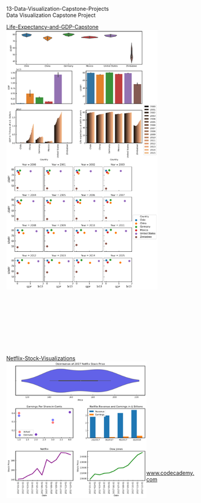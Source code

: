 

<p>13-Data-Visualization-Capstone-Projects</br>
Data Visualization Capstone Project</p>

<div>
<a href="Life-Expectancy-and-GDP-Capstone/global_data_capstone_project.ipynb">
Life-Expectancy-and-GDP-Capstone</br>
<img src="Life-Expectancy-and-GDP-Capstone/img/overview_plot.png" alt="img" width="400px" align="left">
<img src="Life-Expectancy-and-GDP-Capstone/img/GDP_LEABY.png" alt="img" width="400px"></a></br></br></br>
</br></br></br></br></br></br></br></br>
</div>

<div>
<a href="Netflix-Stock-Visualizations">
Netflix-Stock-Visualizations</br>
<img src="Netflix-Stock-Visualizations/netflix_visualizations_project.png" alt="img" width="370px" align="left"></a></br></br></br></br></br></br>
</br></br></br></br></br></br></br></br></br></br>
</div>


www.codecademy.com


